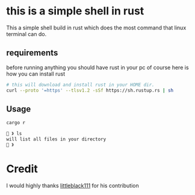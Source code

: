 # this is a simple shell in rust 
This a simple shell build in rust which does the most command that linux terminal can do.
## requirements 
before running anything you should have rust in your pc of course here is how you can install rust 
```bash
# this will download and install rust in your HOME dir.
curl --proto '=https' --tlsv1.2 -sSf https://sh.rustup.rs | sh
```
## Usage

```bash
cargo r

🫡 》 ls
will list all files in your directory 
🫡 》
```
# Credit 
I would highly thanks 
[littleblack111](https://github.com/littleblack111) for his contribution